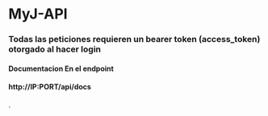 # MyJ-API
### Todas las peticiones requieren un bearer token (access_token) otorgado al hacer login

#### Documentacion En el endpoint
#### http://IP:PORT/api/docs
.

